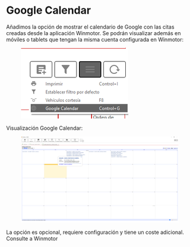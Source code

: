 # Google Calendar

Añadimos la opción de mostrar el calendario de Google con las citas creadas desde la aplicación Winmotor. Se podrán visualizar además en móviles o tablets que tengan la misma cuenta configurada en Winmotor:

<figure><img src="../../../../.gitbook/assets/imagen (169).png" alt=""><figcaption></figcaption></figure>

Visualización Google Calendar:

<figure><img src="../../../../.gitbook/assets/imagen (166).png" alt=""><figcaption></figcaption></figure>

La opción es opcional, requiere configuración y tiene un coste adicional. Consulte a Winmotor
